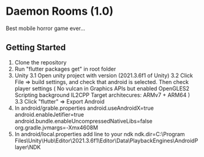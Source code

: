 # Daemon Rooms (1.0)

Best mobile horror game ever...

## Getting Started

1. Clone the repository
2. Run "flutter packages get" in root folder
3. Unity
  3.1 Open unity project with version (2021.3.6f1 of Unity)
  3.2 Click File => build settings, and check that android is selected. Then check player settings (
    No vulcan in Graphics APIs but enabled OpenGLES2
    Scripting background IL2CPP
    Target architecures: ARMv7 + ARM64
  )
  3.3 Click "flutter" => Export Android
4. In android/grable.properties
  android.useAndroidX=true
  android.enableJetifier=true
  android.bundle.enableUncompressedNativeLibs=false
  org.gradle.jvmargs=-Xmx4608M
5. In android/local.properties add line to your ndk
  ndk.dir=C:\\Program Files\\Unity\\Hub\\Editor\\2021.3.6f1\\Editor\\Data\\PlaybackEngines\\AndroidPlayer\\NDK



